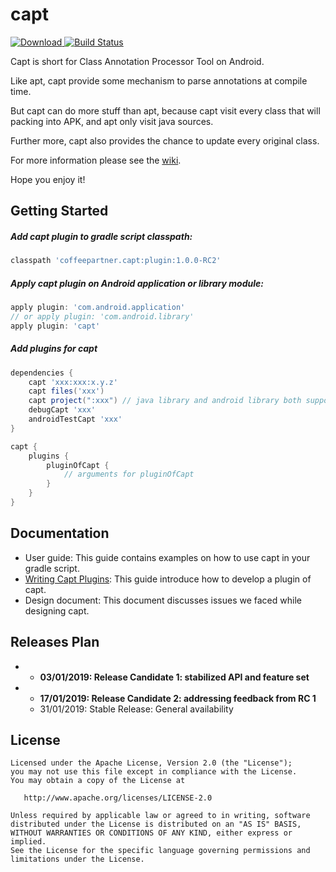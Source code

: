 # capt

[ ![Download](https://api.bintray.com/packages/dieyi/maven/capt-api/images/download.svg) ](https://bintray.com/dieyi/maven/capt-api/_latestVersion) [![Build Status](https://travis-ci.org/CoffeePartner/capt.svg?branch=master)](https://travis-ci.org/CoffeePartner/capt)

Capt is short for Class Annotation Processor Tool on Android.

Like apt, capt provide some mechanism to parse annotations at compile time. 

But capt can do more stuff than apt, because capt visit every class that will packing into APK, and apt only visit java sources.

Further more, capt also provides the chance to update every original class.

For more information please see the [wiki](https://github.com/CoffeePartner/capt/wiki).

Hope you enjoy it!

## Getting Started

##### Add capt plugin to gradle script classpath:

```groovy
classpath 'coffeepartner.capt:plugin:1.0.0-RC2'
```

##### Apply capt plugin on Android application or library module:

```gradle
apply plugin: 'com.android.application' 
// or apply plugin: 'com.android.library'
apply plugin: 'capt'
```

##### Add plugins for capt

```groovy
dependencies {
    capt 'xxx:xxx:x.y.z'
    capt files('xxx')
    capt project(":xxx") // java library and android library both supported
    debugCapt 'xxx'
    androidTestCapt 'xxx'
}

capt {
    plugins {
        pluginOfCapt {
            // arguments for pluginOfCapt
        }
    }
}
```

## Documentation

* User guide: This guide contains examples on how to use capt in your gradle script.
* [Writing Capt Plugins](https://github.com/CoffeePartner/capt/wiki): This guide introduce how to develop a plugin of capt.
* Design document: This document discusses issues we faced while designing capt.

 ## Releases Plan
 
-  - **03/01/2019: Release Candidate 1: stabilized API and feature set**
-  - **17/01/2019: Release Candidate 2: addressing feedback from RC 1**
   - 31/01/2019: Stable Release: General availability

## License

    Licensed under the Apache License, Version 2.0 (the "License");
    you may not use this file except in compliance with the License.
    You may obtain a copy of the License at

       http://www.apache.org/licenses/LICENSE-2.0

    Unless required by applicable law or agreed to in writing, software
    distributed under the License is distributed on an "AS IS" BASIS,
    WITHOUT WARRANTIES OR CONDITIONS OF ANY KIND, either express or implied.
    See the License for the specific language governing permissions and
    limitations under the License.


